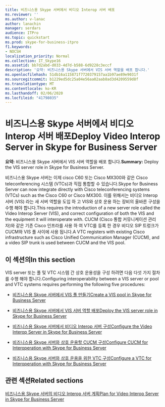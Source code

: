 ```yaml
---
title: 비즈니스용 Skype 서버에서 비디오 Interop 서버 배포
ms.reviewer: ''
ms.author: v-lanac
author: lanachin
manager: serdars
audience: ITPro
ms.topic: quickstart
ms.prod: skype-for-business-itpro
f1.keywords:
- NOCSH
localization_priority: Normal
ms.collection: IT_Skype16
ms.assetid: bb7d2abd-d033-4d7d-b588-6d9228c3eccf
description: '요약: 비즈니스용 Skype 서버에서 VIS 서버 역할을 배포 합니다.'
ms.openlocfilehash: 51db16a115871f7720379157aa1b97ae89e9031f
ms.sourcegitcommit: b1229ed5dc25a04e56aa02aab8ad3d4209559d8f
ms.translationtype: MT
ms.contentlocale: ko-KR
ms.lasthandoff: 02/06/2020
ms.locfileid: "41798035"
---
```

# <a name="deploy-video-interop-server-in-skype-for-business-server"></a><span data-ttu-id="ba611-103">비즈니스용 Skype 서버에서 비디오 Interop 서버 배포</span><span class="sxs-lookup"><span data-stu-id="ba611-103">Deploy Video Interop Server in Skype for Business Server</span></span>
 
<span data-ttu-id="ba611-104">**요약:** 비즈니스용 Skype 서버에서 VIS 서버 역할을 배포 합니다.</span><span class="sxs-lookup"><span data-stu-id="ba611-104">**Summary:** Deploy the VIS server role in Skype for Business Server.</span></span>
  
<span data-ttu-id="ba611-105">비즈니스용 Skype 서버는 이제 cisco C60 또는 Cisco MX300와 같은 Cisco teleconferencing 시스템 (VTCs)과 직접 통합할 수 있습니다.</span><span class="sxs-lookup"><span data-stu-id="ba611-105">Skype for Business Server can now integrate directly with Cisco teleconferencing systems (VTCs) such as the Cisco C60 or Cisco MX300.</span></span> <span data-ttu-id="ba611-106">이를 위해서는 비디오 Interop 서버 (VIS) 라는 새 서버 역할을 도입 하 고 VIS와 상호 운용 하는 장비의 올바른 구성을 수행 해야 합니다.</span><span class="sxs-lookup"><span data-stu-id="ba611-106">This requires the introduction of a new server role called the Video Interop Server (VIS), and correct configuration of both the VIS and the equipment it will interoperate with.</span></span> <span data-ttu-id="ba611-107">CUCM (Cisco 통합 커뮤니케이션 관리자)와 같은 기존 Cisco 인프라를 사용 하 여 VTC를 등록 한 경우 비디오 SIP 트렁크가 CUCM와 VIS 풀 사이에 사용 됩니다.</span><span class="sxs-lookup"><span data-stu-id="ba611-107">A VTC registers with existing Cisco infrastructure such as Cisco Unified Communication Manager (CUCM), and a video SIP trunk is used between CUCM and the VIS pool.</span></span>
  
## <a name="in-this-section"></a><span data-ttu-id="ba611-108">이 섹션의</span><span class="sxs-lookup"><span data-stu-id="ba611-108">In this section</span></span>

<span data-ttu-id="ba611-109">VIS server 또는 풀 및 VTC 시스템 간 상호 운용성을 구성 하려면 다음 다섯 가지 절차를 수행 해야 합니다.</span><span class="sxs-lookup"><span data-stu-id="ba611-109">Configuring interoperability between a VIS server or pool and VTC systems requires performing the following five procedures:</span></span> 
  
- [<span data-ttu-id="ba611-110">비즈니스용 Skype 서버에서 VIS 풀 만들기</span><span class="sxs-lookup"><span data-stu-id="ba611-110">Create a VIS pool in Skype for Business Server</span></span>](create-a-vis-pool.md)
    
- [<span data-ttu-id="ba611-111">비즈니스용 Skype 서버에서 VIS 서버 역할 배포</span><span class="sxs-lookup"><span data-stu-id="ba611-111">Deploy the VIS server role in Skype for Business Server</span></span>](deploy-the-vis-server-role.md)
    
- [<span data-ttu-id="ba611-112">비즈니스용 Skype 서버에서 비디오 Interop 서버 구성</span><span class="sxs-lookup"><span data-stu-id="ba611-112">Configure the Video Interop Server in Skype for Business Server</span></span>](configure-the-vis.md)
    
- [<span data-ttu-id="ba611-113">비즈니스용 Skype 서버와 상호 운용할 CUCM 구성</span><span class="sxs-lookup"><span data-stu-id="ba611-113">Configure CUCM for Interoperation with Skype for Business Server</span></span>](configure-cucm-for-interoperation.md)
    
- [<span data-ttu-id="ba611-114">비즈니스용 Skype 서버와 상호 운용을 위한 VTC 구성</span><span class="sxs-lookup"><span data-stu-id="ba611-114">Configure a VTC for Interoperation with Skype for Business Server</span></span>](configure-a-vtc-for-interoperation.md)
    
## <a name="related-sections"></a><span data-ttu-id="ba611-115">관련 섹션</span><span class="sxs-lookup"><span data-stu-id="ba611-115">Related sections</span></span>

[<span data-ttu-id="ba611-116">비즈니스용 Skype 서버의 비디오 Interop 서버 계획</span><span class="sxs-lookup"><span data-stu-id="ba611-116">Plan for Video Interop Server in Skype for Business Server</span></span>](../../plan-your-deployment/video-interop-server.md)
  

